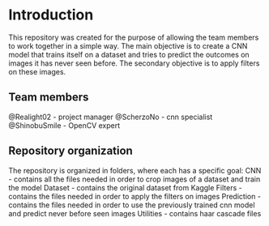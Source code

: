# Introduction
This repository was created for the purpose of allowing the team members to work together in a simple way. The main objective is to create a CNN model that trains itself on a dataset and tries to predict the outcomes on images it has never seen before. The secondary objective is to apply filters on these images.

## Team members
@Realight02 - project manager
@ScherzoNo - cnn specialist
@ShinobuSmile - OpenCV expert

## Repository organization
The repository is organized in folders, where each has a specific goal:
CNN - contains all the files needed in order to crop images of a dataset and train the model
Dataset - contains the original dataset from Kaggle
Filters - contains the files needed in order to apply the filters on images
Prediction - contains the files needed in order to use the previously trained cnn model and predict never before seen images
Utilities - contains haar cascade files
